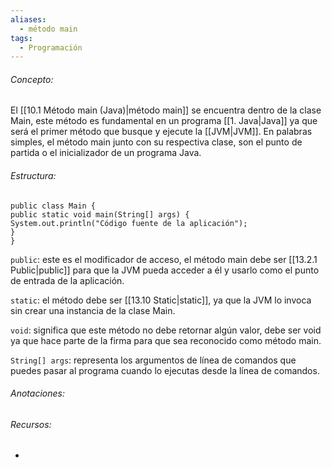 ```yaml
---
aliases:
  - método main
tags:
  - Programación
---
```

###### Concepto:

El [[10.1 Método main (Java)|método main]] se encuentra dentro de la clase Main, este método es fundamental en un programa [[1. Java|Java]] ya que será el primer método que busque y ejecute la [[JVM|JVM]]. En palabras simples, el método main junto con su respectiva clase, son el punto de partida o el inicializador de un programa Java.

###### Estructura:

`public class Main {`  
    `public static void main(String[] args) {`  
        `System.out.println("Código fuente de la aplicación");`  
    `}`  
`}`

`public`: este es el modificador de acceso, el método main debe ser [[13.2.1 Public|public]] para que la JVM pueda acceder a él y usarlo como el punto de entrada de la aplicación.

`static`: el método debe ser [[13.10 Static|static]], ya que la JVM lo invoca sin crear una instancia de la clase Main.

`void`: significa que este método no debe retornar algún valor, debe ser void ya que hace parte de la firma para que sea reconocido como método main. 

`String[] args`: representa los argumentos de línea de comandos que puedes pasar al programa cuando lo ejecutas desde la línea de comandos.

###### Anotaciones:

> 

###### Recursos:

- []()